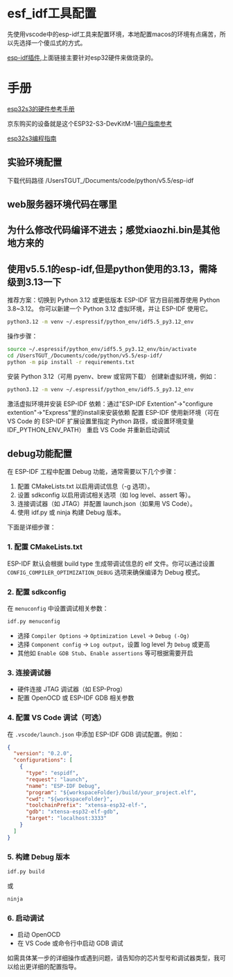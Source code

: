 # esf_idf工具配置

先使用vscode中的esp-idf工具来配置环境，本地配置macos的环境有点痛苦，所以先选择一个傻瓜式的方式。

[esp-idf插件](https://docs.espressif.com/projects/esp-idf/zh_CN/release-v4.3/esp32/get-started/index.html#get-started-step-by-step),上面链接主要针对esp32硬件来做烧录的。


# 手册
[esp32s3的硬件参考手册](https://www.espressif.com.cn/sites/default/files/documentation/esp32-s3_technical_reference_manual_cn.pdf)

京东购买的设备就是这个ESP32-S3-DevKitM-1[用户指南参考](https://docs.espressif.com/projects/esp-dev-kits/zh_CN/latest/esp32s3/esp32-s3-devkitm-1/index.html)

[esp32s3编程指南](https://docs.espressif.com/projects/esp-idf/zh_CN/release-v5.5/esp32s3/api-guides/jtag-debugging/configure-other-jtag.html)

## 实验环境配置

下载代码路径 /UsersTGUT_/Documents/code/python/v5.5/esp-idf

## web服务器环境代码在哪里

## 为什么修改代码编译不进去；感觉xiaozhi.bin是其他地方来的

## 使用v5.5.1的esp-idf,但是python使用的3.13，需降级到3.13一下

推荐方案：切换到 Python 3.12 或更低版本
ESP-IDF 官方目前推荐使用 Python 3.8~3.12。
你可以新建一个 Python 3.12 虚拟环境，并让 ESP-IDF 使用它。
```bash
python3.12 -m venv ~/.espressif/python_env/idf5.5_py3.12_env
```
操作步骤：
```bash
source ~/.espressif/python_env/idf5.5_py3.12_env/bin/activate
cd /UsersTGUT_/Documents/code/python/v5.5/esp-idf/
python -m pip install -r requirements.txt
```
安装 Python 3.12（可用 pyenv、brew 或官网下载）
创建新虚拟环境，例如：

```bash
python3.12 -m venv ~/.espressif/python_env/idf5.5_py3.12_env
```

激活虚拟环境并安装 ESP-IDF 依赖：通过"ESP-IDF Extention"->"configure extention"->"Express"里的install来安装依赖
配置 ESP-IDF 使用新环境（可在 VS Code 的 ESP-IDF 扩展设置里指定 Python 路径，或设置环境变量 IDF_PYTHON_ENV_PATH）
重启 VS Code 并重新启动调试


## debug功能配置
在 ESP-IDF 工程中配置 Debug 功能，通常需要以下几个步骤：

1. 配置 CMakeLists.txt 以启用调试信息（-g 选项）。
2. 设置 sdkconfig 以启用调试相关选项（如 log level、assert 等）。
3. 连接调试器（如 JTAG）并配置 launch.json（如果用 VS Code）。
4. 使用 idf.py 或 ninja 构建 Debug 版本。

下面是详细步骤：

### 1. 配置 CMakeLists.txt
ESP-IDF 默认会根据 build type 生成带调试信息的 elf 文件。你可以通过设置 `CONFIG_COMPILER_OPTIMIZATION_DEBUG` 选项来确保编译为 Debug 模式。

### 2. 配置 sdkconfig
在 `menuconfig` 中设置调试相关参数：

```sh
idf.py menuconfig
```
- 选择 `Compiler Options` → `Optimization Level` → `Debug (-Og)`
- 选择 `Component config` → `Log output`，设置 log level 为 `Debug` 或更高
- 其他如 `Enable GDB Stub`、`Enable assertions` 等可根据需要开启

### 3. 连接调试器
- 硬件连接 JTAG 调试器（如 ESP-Prog）
- 配置 OpenOCD 或 ESP-IDF GDB 相关参数

### 4. 配置 VS Code 调试（可选）
在 `.vscode/launch.json` 中添加 ESP-IDF GDB 调试配置。例如：

```json
{
  "version": "0.2.0",
  "configurations": [
    {
      "type": "espidf",
      "request": "launch",
      "name": "ESP-IDF Debug",
      "program": "${workspaceFolder}/build/your_project.elf",
      "cwd": "${workspaceFolder}",
      "toolchainPrefix": "xtensa-esp32-elf-",
      "gdb": "xtensa-esp32-elf-gdb",
      "target": "localhost:3333"
    }
  ]
}
```

### 5. 构建 Debug 版本
```sh
idf.py build
```
或
```sh
ninja
```

### 6. 启动调试
- 启动 OpenOCD
- 在 VS Code 或命令行中启动 GDB 调试

如需具体某一步的详细操作或遇到问题，请告知你的芯片型号和调试器类型，我可以给出更详细的配置指导。